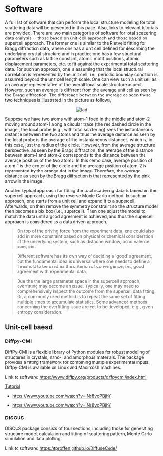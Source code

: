 Software
===

A full list of software that can perform the local structure modeling for total scattering data will be presented in this page. Also, links to relevant tutorials are provided. There are two main categories of software for total scattering data analysis -- those based on unit-cell approach and those based on supercell approach. The former one is similar to the Rietveld fitting for Bragg diffraction data, where one has a unit cell defined for describing the underlying crystal structure and in practice one has a few structural parameters such as lattice constant, atomic motif positions, atomic displacement parameters, etc. to fit against the experimental total scattering data. For such an approach, one is assuming that the local structural correlation is represented by the unit cell, i.e., periodic bounday condition is assumed beyond the unit cell length scale. One can view such a unit cell as an average representative of the overall local scale structure aspect. However, such an average is different from the average unit cell as seen by the Bragg diffraction. The difference between the average as seen these two techniques is illustrated in the picture as follows,

<p align='center'>
<img src="../../imgs/local_ave_diff.png"
   style="border:none;"
   alt="lad"
   title="lad" />
<br />
</p>

Suppose we have two atoms with atom-1 fixed in the middle and atom-2 moving around atom-1 along a circular trace (the red dashed circle in the image), the local probe (e.g., with total scattering) sees the instantaneous distance between the two atoms and thus the average distance as seen by the local probe is the average of the instantaneous distances, which is, in this case, just the radius of the circle. However, from the average structure perspective, as seen by the Bragg diffraction, the average of the distance between atom-1 and atom-2 corresponds to the distance between the average position of the two atoms. In this demo case, average position of atom-1 is the center of the circle and the average position of atom-2 is represented by the orange dot in the image. Therefore, the average distance as seen by the Bragg diffraction is that represented by the pink arrow in the image.

Another typical approach for fitting the total scattering data is based on the supercell approach, using the reverse Monte Carlo method. In such an approach, one starts from a unit cell and expand it to a supercell. Afterwards, on then remove the symmetry constraint so the structure model then becomes a bix box (i.e., supercell). Then one adjust the model to match the data until a good agreement is achieved, and thus the supercell approach is considered as a data driven approach.

> On top of the driving force from the experiment data, one could also add in more constraint based on physical or chemical consideration of the underlying system, such as distacne window, bond valence sum, etc.

> Different software has its own way of deciding a 'good' agreement, but the fundamental idea is universal where one needs to define a threshold to be used as the criterion of convergence, i.e., good agreement with experimental data.

> Due the the large parameter space in the supercell approach, overfitting may become an issue. Typically, one may need to comprehensively inspect the outcome from the supercell data fitting. Or, a commonly used method is to repeat the same set of fitting multiple times to accumulate statistics. Some advanced methods concerning the overfitting issue are yet to be developed, e.g., given entropy consideration.

## Unit-cell baesd

### Diffpy-CMI

DiffPy-CMI is a flexible library of Python modules for robust modeling of structures in crystals, nano-, and amorphous materials. The package provides a fitting framework for combining multiple experimental inputs. Diffpy-CMI is available on Linux and Macintosh machines.

Link to software: <a href="https://www.diffpy.org/products/diffpycmi/index.html" target="_blank">https://www.diffpy.org/products/diffpycmi/index.html</a>

<u>Tutorial</u>

- <a href="https://www.youtube.com/watch?v=lNs8voPBjhY" target="_blank">https://www.youtube.com/watch?v=lNs8voPBjhY</a>

- <a href="https://www.diffpy.org/products/diffpycmi/index.html" target="_blank">https://www.youtube.com/watch?v=lNs8voPBjhY</a>

### DISCUS

DISCUS package consists of four sections, including those for generating structure model, calculation and fitting of scattering pattern, Monte Carlo simulation and data plotting.

Link to software: <a href="https://tproffen.github.io/DiffuseCode/" target="_blank">https://tproffen.github.io/DiffuseCode/</a>

